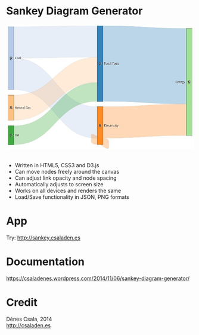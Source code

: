 Sankey Diagram Generator
======
[![Sankey Diagram Generator](snapshot.jpg "Sankey Diagram Generator")](http://sankey.csaladen.es/)  

- Written in HTML5, CSS3 and D3.js
- Can move nodes freely around the canvas
- Can adjust link opacity and node spacing
- Automatically adjusts to screen size
- Works on all devices and renders the same
- Load/Save functionality in JSON, PNG formats

# App
Try: http://sankey.csaladen.es  

# Documentation 
https://csaladenes.wordpress.com/2014/11/06/sankey-diagram-generator/
   
# Credit
Dénes Csala, 2014  
http://csaladen.es
